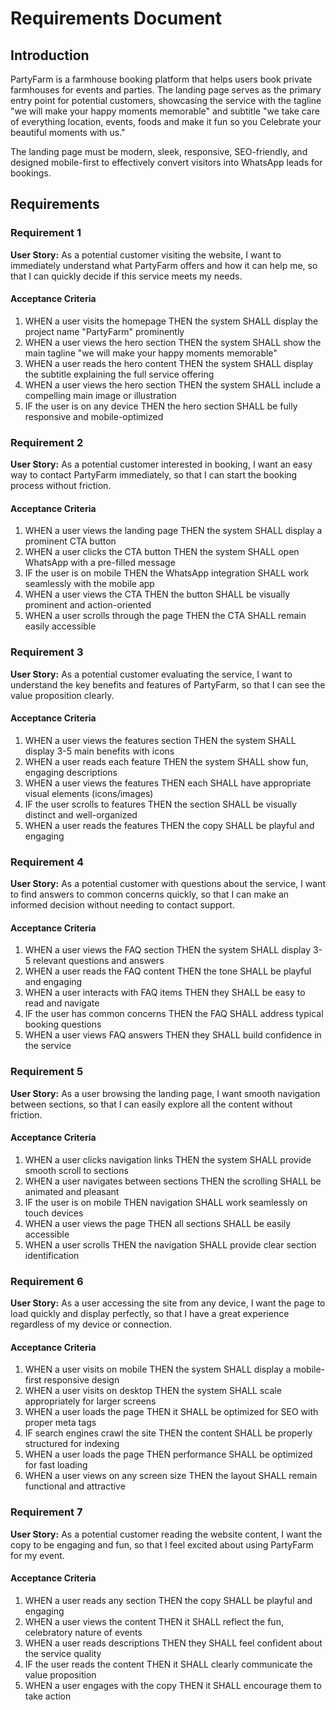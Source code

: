 # Requirements Document

## Introduction

PartyFarm is a farmhouse booking platform that helps users book private farmhouses for events and parties. The landing page serves as the primary entry point for potential customers, showcasing the service with the tagline "we will make your happy moments memorable" and subtitle "we take care of everything location, events, foods and make it fun so you Celebrate your beautiful moments with us."

The landing page must be modern, sleek, responsive, SEO-friendly, and designed mobile-first to effectively convert visitors into WhatsApp leads for bookings.

## Requirements

### Requirement 1

**User Story:** As a potential customer visiting the website, I want to immediately understand what PartyFarm offers and how it can help me, so that I can quickly decide if this service meets my needs.

#### Acceptance Criteria

1. WHEN a user visits the homepage THEN the system SHALL display the project name "PartyFarm" prominently
2. WHEN a user views the hero section THEN the system SHALL show the main tagline "we will make your happy moments memorable"
3. WHEN a user reads the hero content THEN the system SHALL display the subtitle explaining the full service offering
4. WHEN a user views the hero section THEN the system SHALL include a compelling main image or illustration
5. IF the user is on any device THEN the hero section SHALL be fully responsive and mobile-optimized

### Requirement 2

**User Story:** As a potential customer interested in booking, I want an easy way to contact PartyFarm immediately, so that I can start the booking process without friction.

#### Acceptance Criteria

1. WHEN a user views the landing page THEN the system SHALL display a prominent CTA button
2. WHEN a user clicks the CTA button THEN the system SHALL open WhatsApp with a pre-filled message
3. IF the user is on mobile THEN the WhatsApp integration SHALL work seamlessly with the mobile app
4. WHEN a user views the CTA THEN the button SHALL be visually prominent and action-oriented
5. WHEN a user scrolls through the page THEN the CTA SHALL remain easily accessible

### Requirement 3

**User Story:** As a potential customer evaluating the service, I want to understand the key benefits and features of PartyFarm, so that I can see the value proposition clearly.

#### Acceptance Criteria

1. WHEN a user views the features section THEN the system SHALL display 3-5 main benefits with icons
2. WHEN a user reads each feature THEN the system SHALL show fun, engaging descriptions
3. WHEN a user views the features THEN each SHALL have appropriate visual elements (icons/images)
4. IF the user scrolls to features THEN the section SHALL be visually distinct and well-organized
5. WHEN a user reads the features THEN the copy SHALL be playful and engaging

### Requirement 4

**User Story:** As a potential customer with questions about the service, I want to find answers to common concerns quickly, so that I can make an informed decision without needing to contact support.

#### Acceptance Criteria

1. WHEN a user views the FAQ section THEN the system SHALL display 3-5 relevant questions and answers
2. WHEN a user reads the FAQ content THEN the tone SHALL be playful and engaging
3. WHEN a user interacts with FAQ items THEN they SHALL be easy to read and navigate
4. IF the user has common concerns THEN the FAQ SHALL address typical booking questions
5. WHEN a user views FAQ answers THEN they SHALL build confidence in the service

### Requirement 5

**User Story:** As a user browsing the landing page, I want smooth navigation between sections, so that I can easily explore all the content without friction.

#### Acceptance Criteria

1. WHEN a user clicks navigation links THEN the system SHALL provide smooth scroll to sections
2. WHEN a user navigates between sections THEN the scrolling SHALL be animated and pleasant
3. IF the user is on mobile THEN navigation SHALL work seamlessly on touch devices
4. WHEN a user views the page THEN all sections SHALL be easily accessible
5. WHEN a user scrolls THEN the navigation SHALL provide clear section identification

### Requirement 6

**User Story:** As a user accessing the site from any device, I want the page to load quickly and display perfectly, so that I have a great experience regardless of my device or connection.

#### Acceptance Criteria

1. WHEN a user visits on mobile THEN the system SHALL display a mobile-first responsive design
2. WHEN a user visits on desktop THEN the system SHALL scale appropriately for larger screens
3. WHEN a user loads the page THEN it SHALL be optimized for SEO with proper meta tags
4. IF search engines crawl the site THEN the content SHALL be properly structured for indexing
5. WHEN a user loads the page THEN performance SHALL be optimized for fast loading
6. WHEN a user views on any screen size THEN the layout SHALL remain functional and attractive

### Requirement 7

**User Story:** As a potential customer reading the website content, I want the copy to be engaging and fun, so that I feel excited about using PartyFarm for my event.

#### Acceptance Criteria

1. WHEN a user reads any section THEN the copy SHALL be playful and engaging
2. WHEN a user views the content THEN it SHALL reflect the fun, celebratory nature of events
3. WHEN a user reads descriptions THEN they SHALL feel confident about the service quality
4. IF the user reads the content THEN it SHALL clearly communicate the value proposition
5. WHEN a user engages with the copy THEN it SHALL encourage them to take action